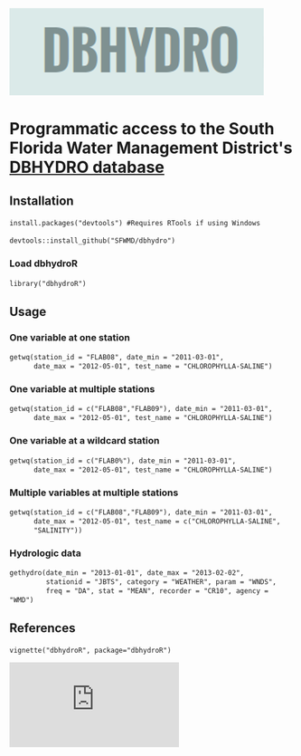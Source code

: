 
![](inst/doc/profile.png)

# Programmatic access to the South Florida Water Management District's [DBHYDRO database](http://my.sfwmd.gov/dbhydroplsql/show_dbkey_info.main_menu)

## Installation

`install.packages("devtools") #Requires RTools if using Windows`

`devtools::install_github("SFWMD/dbhydro")`

### Load dbhydroR

`library("dbhydroR")`

## Usage

### One variable at one station
```
getwq(station_id = "FLAB08", date_min = "2011-03-01", 
      date_max = "2012-05-01", test_name = "CHLOROPHYLLA-SALINE")
```

### One variable at multiple stations 
```
getwq(station_id = c("FLAB08","FLAB09"), date_min = "2011-03-01",
      date_max = "2012-05-01", test_name = "CHLOROPHYLLA-SALINE")
```

### One variable at a wildcard station
```
getwq(station_id = c("FLAB0%"), date_min = "2011-03-01", 
      date_max = "2012-05-01", test_name = "CHLOROPHYLLA-SALINE")
```

### Multiple variables at multiple stations
```
getwq(station_id = c("FLAB08","FLAB09"), date_min = "2011-03-01",
      date_max = "2012-05-01", test_name = c("CHLOROPHYLLA-SALINE",
      "SALINITY"))
```

### Hydrologic data
```
gethydro(date_min = "2013-01-01", date_max = "2013-02-02",
         stationid = "JBTS", category = "WEATHER", param = "WNDS",
         freq = "DA", stat = "MEAN", recorder = "CR10", agency = "WMD")
```

## References

`vignette("dbhydroR", package="dbhydroR")`

![DBHYDRO User's Guide](http://www.sfwmd.gov/portal/page/portal/xrepository/sfwmd_repository_pdf/dbhydrobrowseruserdocumentation.pdf)

